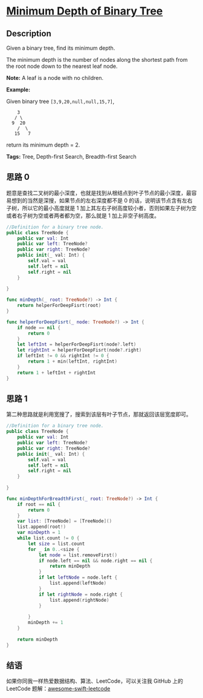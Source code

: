 # [Minimum Depth of Binary Tree][title]

## Description

Given a binary tree, find its minimum depth.

The minimum depth is the number of nodes along the shortest path from the root node down to the nearest leaf node.

**Note:** A leaf is a node with no children.

**Example:**

Given binary tree `[3,9,20,null,null,15,7]`,

```
    3
   / \
  9  20
    /  \
   15   7
```

return its minimum depth = 2.

**Tags:** Tree, Depth-first Search, Breadth-first Search


## 思路 0

题意是查找二叉树的最小深度，也就是找到从根结点到叶子节点的最小深度，最容易想到的当然是深搜，如果节点的左右深度都不是 0 的话，说明该节点含有左右子树，所以它的最小高度就是 1 加上其左右子树高度较小者，否则如果左子树为空或者右子树为空或者两者都为空，那么就是 1 加上非空子树高度。

```swift
//Definition for a binary tree node.
public class TreeNode {
    public var val: Int
    public var left: TreeNode?
    public var right: TreeNode?
    public init(_ val: Int) {
        self.val = val
        self.left = nil
        self.right = nil
    }
    
}

func minDepth(_ root: TreeNode?) -> Int {
    return helperForDeepFisrt(root)
}

func helperForDeepFisrt(_ node: TreeNode?) -> Int {
    if node == nil {
        return 0
    }
    let leftInt = helperForDeepFisrt(node?.left)
    let rightInt = helperForDeepFisrt(node?.right)
    if leftInt != 0 && rightInt != 0 {
        return 1 + min(leftInt, rightInt)
    }
    return 1 + leftInt + rightInt
}

```

## 思路 1

第二种思路就是利用宽搜了，搜索到该层有叶子节点，那就返回该层宽度即可。

```swift
//Definition for a binary tree node.
public class TreeNode {
    public var val: Int
    public var left: TreeNode?
    public var right: TreeNode?
    public init(_ val: Int) {
        self.val = val
        self.left = nil
        self.right = nil
    }
    
}

func minDepthForBreadthFirst(_ root: TreeNode?) -> Int {
    if root == nil {
        return 0
    }
    var list: [TreeNode] = [TreeNode]()
    list.append(root!)
    var minDepth = 1
    while list.count != 0 {
        let size = list.count
        for _ in 0..<size {
            let node = list.removeFirst()
            if node.left == nil && node.right == nil {
                return minDepth
            }
            if let leftNode = node.left {
                list.append(leftNode)
            }
            if let rightNode = node.right {
                list.append(rightNode)
            }
            
        }
        minDepth += 1
    }
    
    return minDepth
}

```


## 结语

如果你同我一样热爱数据结构、算法、LeetCode，可以关注我 GitHub 上的 LeetCode 题解：[awesome-swift-leetcode][zgpeace]



[title]: https://leetcode.com/problems/minimum-depth-of-binary-tree
[zgpeace]: https://github.com/zgpeace/awesome-swift-leetcode
